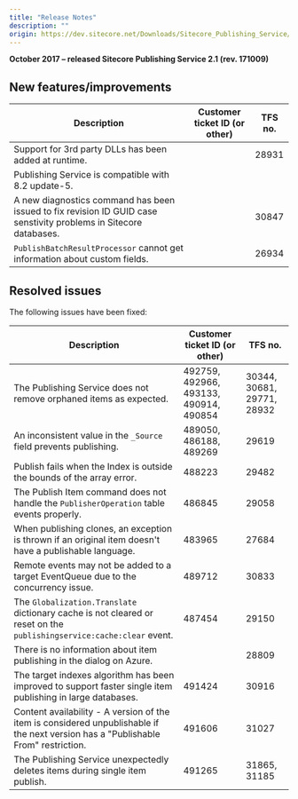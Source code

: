 ```yaml
---
title: "Release Notes"
description: ""
origin: https://dev.sitecore.net/Downloads/Sitecore_Publishing_Service/21/Sitecore_Publishing_Service_21_Initial_Release/Release_Notes
---
```


**October 2017 – released Sitecore Publishing Service 2.1 (rev. 171009)**

## New features/improvements

 | Description | Customer ticket ID (or other) | TFS no. |
 | --- | --- | --- |
 | Support for 3rd party DLLs has been added at runtime​. |  | 28931 |
 | Publishing Service is compatible with 8.2 update-5. |  |  |
 | ​​A new diagnostics command has been issued to fix revision ID GUID case senstivity problems in Sitecore databases.​​ |  | 30847 |
 | `​PublishBatchResultProcessor` cannot get information about custom fields.​ |  | 26934 |

## Resolved issues

The following issues have been fixed:

 | Description | Customer ticket ID (or other) | TFS no. |
 | --- | --- | --- |
 | The Publishing Service does not remove orphaned items as expected. | 492759, 492966, 493133, 490914, 490854 | 30344, 30681, 29771, 28932 |
 | An inconsistent value in the `_Source` field prevents publishing​​. | 489050, 486188, 489269 | 29619 |
 | Publish fails when the Index is outside the bounds of the array error. | 488223 | 29482 |
 | The Publish Item command does not handle the `PublisherOperation` table events properly​​. | 486845 | 29058 |
 | When publishing clones, an exception is thrown if an original item doesn't have a publishable language.​​ | 483965 | 27684 |
 | Remote events may not be added to a target EventQueue due to the concurrency issue. ​ | 489712 | 30833 |
 | The `Globalization.Translate` dictionary cache is not cleared or reset on the `publishingservice:cache:clear` event​. | 487454 | 29150 |
 | There is no information about item publishing in the dialog on Azure. |  | 28809 |
 | The target indexes algorithm has been improved to support faster single item publishing in large databases. | 491424 | 30916 |
 | ​Content availability - A version of the item is considered unpublishable if the next version has a "Publishable From" restriction. | 491606 | 31027 |
 | ​​The Publishing Service unexpectedly deletes items during single item publish. | 491265 | 31865, 31185 |
